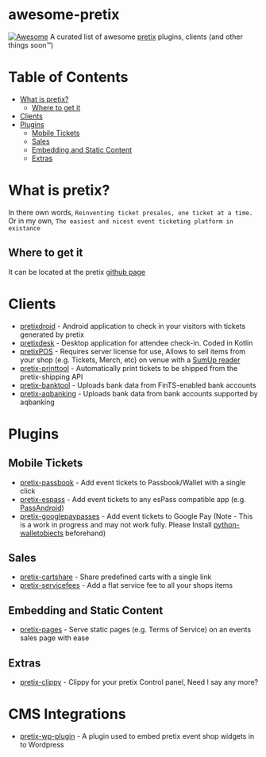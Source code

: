 # awesome-pretix

[![Awesome](https://awesome.re/badge-flat.svg)](https://awesome.re) 
A curated list of awesome [pretix](https://github.com/pretix/pretix) plugins, clients (and other things soon:tm:)

# Table of Contents
* [What is pretix?](#what-is-pretix)
  * [Where to get it](#where-to-get-it) 
* [Clients](#clients)
* [Plugins](#plugins)
  *  [Mobile Tickets](#mobile-tickets)
   * [Sales](#sales)
   * [Embedding and Static Content](#embedding-and-static-content)
   * [Extras](#extras)


# What is pretix?
In there own words, ``Reinventing ticket presales, one ticket at a time.``
Or in my own, ``The easiest and nicest event ticketing platform in existance``

## Where to get it
It can be located at the pretix [github page](https://github.com/pretix/pretix)

# Clients
* [pretixdroid](https://github.com/pretix/pretixdroid) -  Android application to check in your visitors with tickets generated by pretix
* [pretixdesk](https://github.com/pretix/pretixdesk) -  Desktop application for attendee check-in. Coded in Kotlin
* [pretixPOS](https://pretix.eu/about/en/pos) - Requires server license for use, Allows to sell items from your shop (e.g. Tickets, Merch, etc) on venue with a [SumUp reader](https://sumup.com/)
* [pretix-printtool](https://github.com/pretix/pretix-printtool) - Automatically print tickets to be shipped from the pretix-shipping API
* [pretix-banktool](https://github.com/pretix/pretix-banktool) - Uploads bank data from FinTS-enabled bank accounts
* [pretix-aqbanking](https://github.com/ev1313/pretix-aqbanking) - Uploads bank data from bank accounts supported by aqbanking

# Plugins
## Mobile Tickets
* [pretix-passbook](https://github.com/pretix/pretix-passbook) - Add event tickets to Passbook/Wallet with a single click
* [pretix-espass](https://github.com/esPass/pretix-espass) - Add event tickets to any esPass compatible app (e.g. [PassAndroid](https://github.com/ligi/PassAndroid))
* [pretix-googlepaypasses](https://github.com/pc-coholic/pretix-googlepaypasses) - Add event tickets to Google Pay (Note - This is a work in progress and may not work fully. Please Install [python-walletobjects](https://github.com/pc-coholic/python-walletobjects) beforehand)
## Sales
* [pretix-cartshare](https://github.com/pretix/pretix-cartshare) - Share predefined carts with a single link
* [pretix-servicefees](https://github.com/pretix/pretix-servicefees) - Add a flat service fee to all your shops items
## Embedding and Static Content
* [pretix-pages](https://github.com/pretix/pretix-pages) - Serve static pages (e.g. Terms of Service) on an events sales page with ease
## Extras
* [pretix-clippy](https://github.com/pc-coholic/pretix-clippy) - Clippy for your pretix Control panel, Need I say any more?

# CMS Integrations
* [pretix-wp-plugin](https://github.com/jfwiebe/pretix-wp-plugin) - A plugin used to embed pretix event shop widgets in to Wordpress
